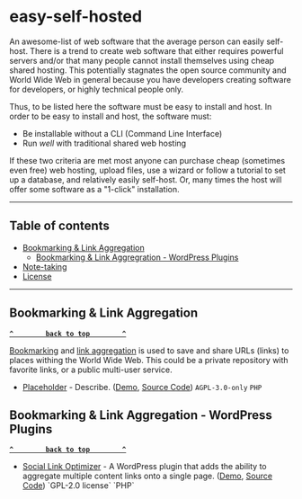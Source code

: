 # easy-self-hosted
An awesome-list of web software that the average person can easily self-host. There is a trend to create web software that either requires powerful servers and/or that many people cannot install themselves using cheap shared hosting. This potentially stagnates the open source community and World Wide Web in general because you have developers creating software for developers, or highly technical people only.

Thus, to be listed here the software must be easy to install and host. In order to be easy to install and host, the software must:
- Be installable without a CLI (Command Line Interface)
- Run _well_ with traditional shared web hosting

If these two criteria are met most anyone can purchase cheap (sometimes even free) web hosting, upload files, use a wizard or follow a tutorial to set up a database, and relatively easily self-host. Or, many times the host will offer some software as a "1-click" installation.

--------------------

## Table of contents

- [Bookmarking & Link Aggregation](#bookmarking-&-link-aggregation)
  - [Bookmarking & Link Aggregration - WordPress Plugins](#bookmarking-&-link-aggregation---wordpress-plugins)
- [Note-taking](#note-taking)
- [License](#license)

--------------------

## Bookmarking & Link Aggregation

**[`^        back to top        ^`](#)**

[Bookmarking](https://en.wikipedia.org/wiki/bookmarking) and [link aggregation](https://wiki) is used to save and share URLs (links) to places withing the World Wide Web. This could be a private repository with favorite links, or a public multi-user service.

- [Placeholder](https://url.com) - Describe. ([Demo](https://demo.accesstomemory.org/), [Source Code](https://github.com/artefactual/atom)) `AGPL-3.0-only` `PHP`

## Bookmarking & Link Aggregation - WordPress Plugins

**[`^        back to top        ^`](#)**

- [Social Link Optimizer](https://github.com/IIP-Design/social-link-optimizer) - A WordPress plugin that adds the ability to aggregate multiple content links onto a single page. ([Demo](https://iip-design.github.io/social-link-optimizer), [Source Code]([https://github.com/artefactual/atom](https://github.com/IIP-Design/social-link-optimizer))) `GPL-2.0 license` `PHP`
